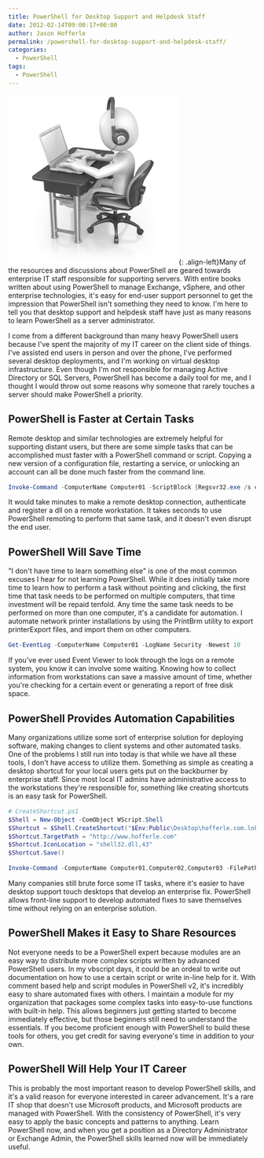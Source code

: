 ```yaml
---
title: PowerShell for Desktop Support and Helpdesk Staff
date: 2012-02-14T09:00:17+00:00
author: Jason Hofferle
permalink: /powershell-for-desktop-support-and-helpdesk-staff/
categories:
  - PowerShell
tags:
  - PowerShell
---
```

![image-left](/assets/img/HelpDesk.jpg){: .align-left}Many of the resources and discussions about PowerShell are geared towards enterprise IT staff responsible for supporting servers. With entire books written about using PowerShell to manage Exchange, vSphere, and other enterprise technologies, it's easy for end-user support personnel to get the impression that PowerShell isn't something they need to know. I'm here to tell you that desktop support and helpdesk staff have just as many reasons to learn PowerShell as a server administrator.

I come from a different background than many heavy PowerShell users because I've spent the majority of my IT career on the client side of things. I've assisted end users in person and over the phone, I've performed several desktop deployments, and I'm working on virtual desktop infrastructure. Even though I'm not responsible for managing Active Directory or SQL Servers, PowerShell has become a daily tool for me, and I thought I would throw out some reasons why someone that rarely touches a server should make PowerShell a priority.

## PowerShell is Faster at Certain Tasks

Remote desktop and similar technologies are extremely helpful for supporting distant users, but there are some simple tasks that can be accomplished must faster with a PowerShell command or script. Copying a new version of a configuration file, restarting a service, or unlocking an account can all be done much faster from the command line.

```powershell
Invoke-Command -ComputerName Computer01 -ScriptBlock {Regsvr32.exe /s c:\Windows\SysWOW64\capicom.dll}
```

It would take minutes to make a remote desktop connection, authenticate and register a dll on a remote workstation. It takes seconds to use PowerShell remoting to perform that same task, and it doesn't even disrupt the end user.

## PowerShell Will Save Time

"I don't have time to learn something else" is one of the most common excuses I hear for not learning PowerShell. While it does initially take more time to learn how to perform a task without pointing and clicking, the first time that task needs to be performed on multiple computers, that time investment will be repaid tenfold. Any time the same task needs to be performed on more than one computer, it's a candidate for automation. I automate network printer installations by using the PrintBrm utility to export printerExport files, and import them on other computers.

```powershell
Get-EventLog -ComputerName Computer01 -LogName Security -Newest 10
```

If you've ever used Event Viewer to look through the logs on a remote system, you know it can involve some waiting. Knowing how to collect information from workstations can save a massive amount of time, whether you're checking for a certain event or generating a report of free disk space.

## PowerShell Provides Automation Capabilities

Many organizations utilize some sort of enterprise solution for deploying software, making changes to client systems and other automated tasks. One of the problems I still run into today is that while we have all these tools, I don't have access to utilize them. Something as simple as creating a desktop shortcut for your local users gets put on the backburner by enterprise staff. Since most local IT admins have administrative access to the workstations they're responsible for, something like creating shortcuts is an easy task for PowerShell.

```powershell
# CreateShortcut.ps1
$Shell = New-Object -ComObject WScript.Shell
$Shortcut = $Shell.CreateShortcut("$Env:Public\Desktop\hofferle.com.lnk")
$Shortcut.TargetPath = "http://www.hofferle.com"
$Shortcut.IconLocation = "shell32.dll,43"
$Shortcut.Save()
```

```powershell
Invoke-Command -ComputerName Computer01,Computer02,Computer03 -FilePath C:\CreateShortcut.ps1
```

Many companies still brute force some IT tasks, where it's easier to have desktop support touch desktops that develop an enterprise fix. PowerShell allows front-line support to develop automated fixes to save themselves time without relying on an enterprise solution. 

## PowerShell Makes it Easy to Share Resources

Not everyone needs to be a PowerShell expert because modules are an easy way to distribute more complex scripts written by advanced PowerShell users. In my vbscript days, it could be an ordeal to write out documentation on how to use a certain script or write in-line help for it. With comment based help and script modules in PowerShell v2, it's incredibly easy to share automated fixes with others. I maintain a module for my organization that packages some complex tasks into easy-to-use functions with built-in help. This allows beginners just getting started to become immediately effective, but those beginners still need to understand the essentials. If you become proficient enough with PowerShell to build these tools for others, you get credit for saving everyone's time in addition to your own.

## PowerShell Will Help Your IT Career

This is probably the most important reason to develop PowerShell skills, and it's a valid reason for everyone interested in career advancement. It's a rare IT shop that doesn't use Microsoft products, and Microsoft products are managed with PowerShell. With the consistency of PowerShell, it's very easy to apply the basic concepts and patterns to anything. Learn PowerShell now, and when you get a position as a Directory Administrator or Exchange Admin, the PowerShell skills learned now will be immediately useful.
